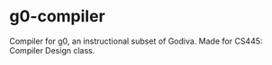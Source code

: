 # g0-compiler
Compiler for g0, an instructional subset of Godiva. Made for CS445: Compiler Design class.
